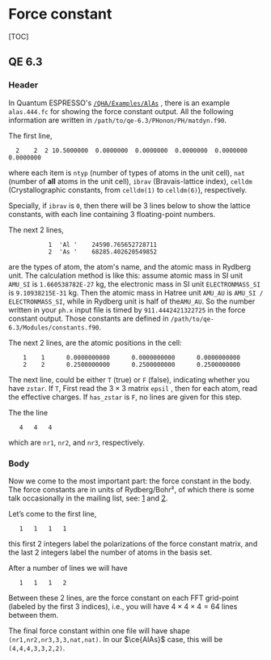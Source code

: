 # Force constant

[TOC]

## QE 6.3

### Header

In Quantum ESPRESSO's [`/QHA/Examples/AlAs`](https://github.com/QEF/q-e/blob/7d5cebcf1250114756b88c6064ebe82e6f8fd835/QHA/Examples/AlAs/alas444.fc) , there is an example `alas.444.fc` for showing the force constant output. All the following information are written in `/path/to/qe-6.3/PHonon/PH/matdyn.f90`.

The first line,

```
  2    2  2 10.5000000  0.0000000  0.0000000  0.0000000  0.0000000  0.0000000
```

where each item is `ntyp` (number of types of atoms in the unit cell), `nat` (number of **all** atoms in the unit cell), `ibrav` (Bravais-lattice index), `celldm` (Crystallographic constants, from `celldm(1)` to `celldm(6)`), respectively.

Specially, if `ibrav` is `0`, then there will be 3 lines below to show the lattice constants, with each line containing 3 floating-point numbers.

The next 2 lines,

```
           1  'Al '    24590.765652728711     
           2  'As '    68285.402620549852  
```

are the types of atom, the atom's name, and the atomic mass in Rydberg unit. The calculation method is like this: assume atomic mass in SI unit `AMU_SI` is `1.660538782E-27` kg, the electronic mass in SI unit `ELECTRONMASS_SI` is `9.10938215E-31` kg. Then the atomic mass in Hatree unit `AMU_AU` is `AMU_SI / ELECTRONMASS_SI`, while in Rydberg unit is half of the`AMU_AU`. So the number written in your `ph.x` input file is timed by `911.4442421322725` in the force constant output. Those constants are defined in `/path/to/qe-6.3/Modules/constants.f90`.

The next 2 lines, are the atomic positions in the cell:

```
    1    1      0.0000000000      0.0000000000      0.0000000000
    2    2      0.2500000000      0.2500000000      0.2500000000
```

The next line, could be either `T` (true) or `F` (false), indicating whether you have `zstar`. If `T`, First read the $3\times 3$ matrix `epsil` , then for each atom, read the effective charges. If `has_zstar` is `F`, no lines are given for this step.

The the line

```
   4   4   4
```

which are `nr1`, `nr2`, and `nr3`, respectively.

### Body

Now we come to the most important part: the force constant in the body. The force constants are in units of Rydberg/Bohr², of which there is some talk occasionally in the mailing list, see: [1](https://lists.quantum-espresso.org/pipermail/users/2009-July/013307.html) and [2](http://www.democritos.it/pipermail/pw_forum/2009-December/015455.html).

Let’s come to the first line,

```
   1   1   1   1
```

this first 2 integers label the polarizations of the force constant matrix, and the last 2 integers label the number of atoms in the basis set.

After a number of lines we will have

```
   1   1   1   2
```

Between these 2 lines, are the force constant on each FFT grid-point (labeled by the first 3 indices), i.e., you will have $4\times 4\times 4 = 64$ lines between them.

The final force constant within one file will have shape `(nr1,nr2,nr3,3,3,nat,nat)`. In our $\ce{AlAs}$ case, this will be `(4,4,4,3,3,2,2)`.
